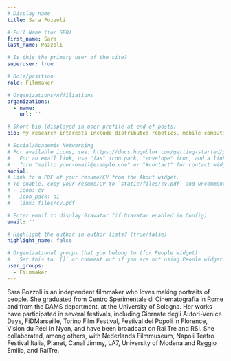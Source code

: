```yaml
---
# Display name
title: Sara Pozzoli

# Full Name (for SEO)
first_name: Sara
last_name: Pozzoli

# Is this the primary user of the site?
superuser: true

# Role/position
role: Filmmaker

# Organizations/Affiliations
organizations:
  - name: 
    url: ''

# Short bio (displayed in user profile at end of posts)
bio: My research interests include distributed robotics, mobile computing and programmable matter.

# Social/Academic Networking
# For available icons, see: https://docs.hugoblox.com/getting-started/page-builder/#icons
#   For an email link, use "fas" icon pack, "envelope" icon, and a link in the
#   form "mailto:your-email@example.com" or "#contact" for contact widget.
social:
# Link to a PDF of your resume/CV from the About widget.
# To enable, copy your resume/CV to `static/files/cv.pdf` and uncomment the lines below.
# - icon: cv
#   icon_pack: ai
#   link: files/cv.pdf

# Enter email to display Gravatar (if Gravatar enabled in Config)
email: ''

# Highlight the author in author lists? (true/false)
highlight_name: false

# Organizational groups that you belong to (for People widget)
#   Set this to `[]` or comment out if you are not using People widget.
user_groups:
  - Filmmaker
---
```


Sara Pozzoli is an independent filmmaker who loves making portraits of people. She graduated from Centro Sperimentale di Cinematografia in Rome and from the DAMS department, at the University of Bologna. Her works have participated in several festivals, including Giornate degli Autori-Venice Days, FiDMarseille, Torino Film Festival, Festival dei Popoli in Florence, Vision du Réel in Nyon, and have been broadcast on Rai Tre and RSI. She collaborated, among others, with Nederlands Filmmuseum, Napoli Teatro Festival Italia, Planet, Canal Jimmy, LA7, University of Modena and Reggio Emilia, and RaiTre.



